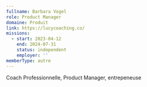 ```yaml
---
fullname: Barbara Vogel
role: Product Manager
domaine: Produit
link: https://lucycoaching.co/
missions:
  - start: 2023-04-12
    end: 2024-07-31
    status: independent
    employer: ''
memberType: autre
---
```


Coach Professionnelle, Product Manager, entrepeneuse
